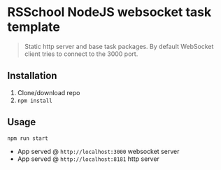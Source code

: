 # RSSchool NodeJS websocket task template

> Static http server and base task packages.
> By default WebSocket client tries to connect to the 3000 port.

## Installation

1. Clone/download repo
2. `npm install`

## Usage

`npm run start`

- App served @ `http://localhost:3000` websocket server
- App served @ `http://localhost:8181` http server

